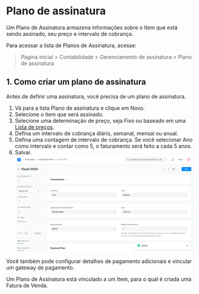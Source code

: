 # Plano de assinatura



Um Plano de Assinatura armazena informações sobre o Item que está sendo assinado, seu preço e intervalo de cobrança.


Para acessar a lista de Planos de Assinatura, acesse:



> 
> Página inicial > Contabilidade > Gerenciamento de assinatura > Plano de assinatura
> 
> 
> 


## 1. Como criar um plano de assinatura


Antes de definir uma assinatura, você precisa de um plano de assinatura.


1. Vá para a lista Plano de assinatura e clique em Novo.
2. Selecione o item que será assinado.
3. Selecione uma determinação de preço, seja Fixo ou baseado em uma [Lista de preços](/docs/pt/stock/price-lists).
4. Defina um intervalo de cobrança diário, semanal, mensal ou anual.
5. Defina uma contagem de intervalo de cobrança. Se você selecionar Ano como intervalo e contar como 5, o faturamento será feito a cada 5 anos.
6. Salvar.
![Plano de assinatura](/files/subscription-plan.png)


Você também pode configurar detalhes de pagamento adicionais e vincular um gateway de pagamento.


Um Plano de Assinatura está vinculado a um Item, para o qual é criada uma Fatura de Venda.



